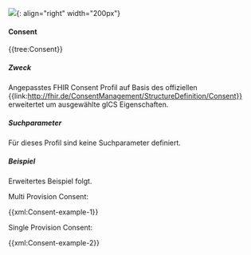 ![](https://www.ths-greifswald.de/wp-content/uploads/2019/01/Design-Logo-THS-deutsch-271-padding.png){: align="right" width="200px"}
#### Consent

{{tree:Consent}}

##### Zweck
Angepasstes FHIR Consent Profil auf Basis des offiziellen {{link:http://fhir.de/ConsentManagement/StructureDefinition/Consent}} erweitertet um ausgewählte gICS Eigenschaften.

##### Suchparameter
Für dieses Profil sind keine Suchparameter definiert.

##### Beispiel

Erweitertes Beispiel folgt.

Multi Provision Consent:

{{xml:Consent-example-1}}

Single Provision Consent:

{{xml:Consent-example-2}}
